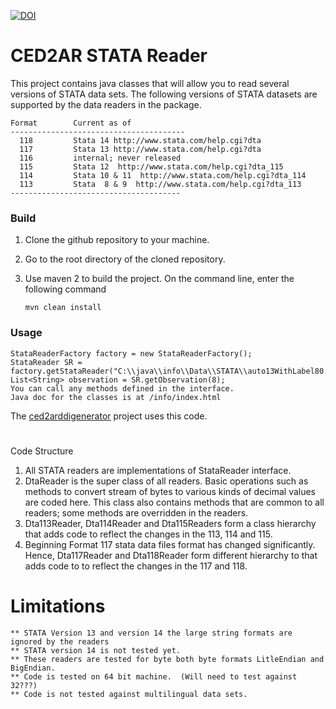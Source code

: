 [![DOI](https://zenodo.org/badge/DOI/10.5281/zenodo.1186915.svg)](https://doi.org/10.5281/zenodo.1186915)
# CED2AR STATA Reader

This project contains java classes that will allow you to read several versions of STATA data sets.
The following versions of STATA datasets are supported by the data readers in the package. 

    Format        Current as of
    ---------------------------------------
      118         Stata 14 http://www.stata.com/help.cgi?dta
      117         Stata 13 http://www.stata.com/help.cgi?dta
      116         internal; never released
      115         Stata 12  http://www.stata.com/help.cgi?dta_115
      114         Stata 10 & 11  http://www.stata.com/help.cgi?dta_114
      113         Stata  8 & 9  http://www.stata.com/help.cgi?dta_113
    --------------------------------------

### Build

1. Clone the github repository to your machine.
2. Go to the root directory of the cloned repository.
3. Use maven 2 to build the project. On the command line, enter the following command

   ```mvn clean install```  


### Usage 
    

	StataReaderFactory factory = new StataReaderFactory();
	StataReader SR = factory.getStataReader("C:\\java\\info\\Data\\STATA\\auto13WithLabel80.dta");
	List<String> observation = SR.getObservation(8);
	You can call any methods defined in the interface.
	Java doc for the classes is at /info/index.html 

The [ced2arddigenerator](https://github.com/ncrncornell/ced2arddigenerator) project uses this code.
#

Code Structure

1. All STATA readers are implementations of StataReader interface. 
2. DtaReader is the super class of all readers. Basic operations such as methods 
   to convert stream of bytes to various kinds of decimal values are coded here. This class also contains methods that are common 
   to all readers; some methods are overridden in the readers.  
3. Dta113Reader, Dta114Reader and Dta115Readers form a class hierarchy that  adds code to reflect the changes in the 113, 114 and 115.
5. Beginning Format 117 stata data files format has changed significantly. Hence, Dta117Reader and Dta118Reader form different hierarchy to that adds code to to reflect the changes in the 117 and 118.  
   
# Limitations

	** STATA Version 13 and version 14 the large string formats are ignored by the readers
	** STATA version 14 is not tested yet.
	** These readers are tested for byte both byte formats LitleEndian and BigEndian.
	** Code is tested on 64 bit machine.  (Will need to test against 32???) 
	** Code is not tested against multilingual data sets. 
